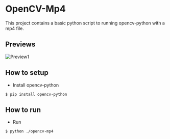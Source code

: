 # OpenCV-Mp4
This project contains a basic python script to running opencv-python with a mp4 file.

## Previews

![Preview1](docs/preview/preview1.png?raw=true "Preview1")

## How to setup
- Install opencv-python
```
$ pip install opencv-python
```

## How to run
- Run
```
$ python ./opencv-mp4
```
